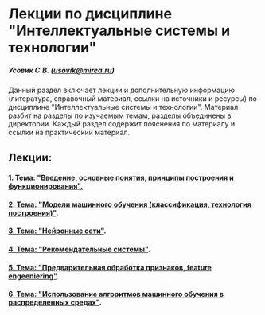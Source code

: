 Лекции по дисциплине "Интеллектуальные системы и технологии"
======================

##### Усовик С.В. (usovik@mirea.ru)

Данный раздел включает лекции и дополнительную информацию (литература, справочный материал, ссылки на источники и ресурсы) по дисциплине "Интеллектуальные системы и технологии". Материал разбит на разделы по изучаемым темам, разделы объединены в директории. Каждый раздел содержит пояснения по материалу и ссылки на практический материал.

Лекции:
----

#### [1. Тема: "Введение, основные понятия, принципы построения и функционирования".](/Lectures/1.%20Введение,%20основные%20понятия,%20принципы%20построения%20и%20функционирования)

#### [2. Тема: "Модели машинного обучения (классификация, технология построения)"](/Lectures/2.%20Модели%20машинного%20обучения%20(классификация,%20технология%20построения)).

#### [3. Тема: "Нейронные сети"](/Lectures/3.%20Нейронные%20сети).

#### [4. Тема: "Рекомендательные системы"](/Lectures/4.%20Рекомендательные%20системы).

#### [5. Тема: "Предварительная обработка признаков, feature engeeniering"](/Lectures/5.%20Предварительная%20обработка%20признаков,%20feature%20engeeniering).

#### [6. Тема: "Использование алгоритмов машинного обучения в распределенных средах"](/Lectures/6.%20Использование%20алгоритмов%20машинного%20обучения%20в%20распределенных%20средах).
